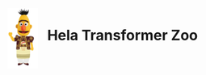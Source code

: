 <p>
  <img src="sin_bert.png" alt="Image" width="12%" style="vertical-align: middle; margin-right: 1em;">
  <span style="font-size: 2em;"> <strong>Hela Transformer Zoo</strong><br>
</p>